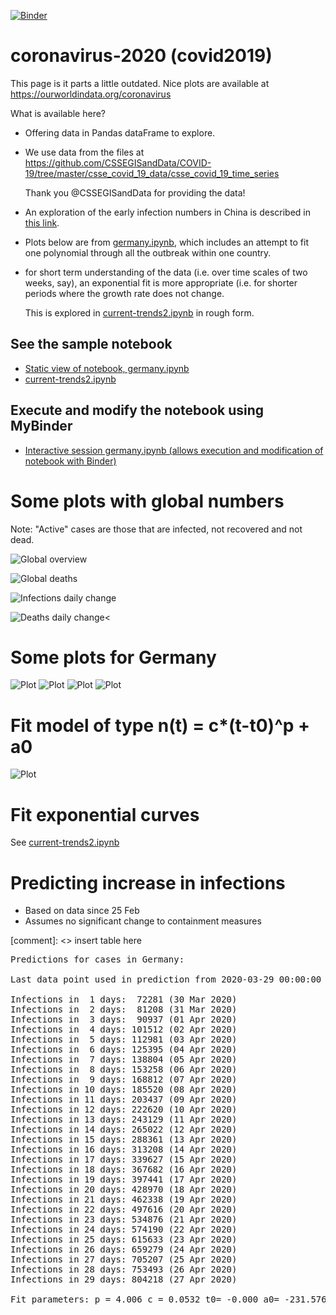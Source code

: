 [![Binder](https://mybinder.org/badge_logo.svg)](https://mybinder.org/v2/gh/fangohr/coronavirus-2020/master?filepath=germany.ipynb)

# coronavirus-2020 (covid2019)

This page is it parts a little outdated. Nice plots are available at https://ourworldindata.org/coronavirus

What is available here?

- Offering data in Pandas dataFrame to explore.

- We use data from the files at https://github.com/CSSEGISandData/COVID-19/tree/master/csse_covid_19_data/csse_covid_19_time_series

  Thank you @CSSEGISandData for providing the data!

- An exploration of the early infection numbers in China is described in [this link](readme-old.md).

- Plots below are from [germany.ipynb](https://nbviewer.jupyter.org/github/fangohr/coronavirus-2020/blob/master/germany.ipynb), 
  which includes an attempt to fit one polynomial through all the outbreak within one country.
  
- for short term understanding of the data (i.e. over time scales of two weeks,
say), an exponential fit is more appropriate (i.e. for shorter periods where the
growth rate does not change.

  This is explored in [current-trends2.ipynb](https://nbviewer.jupyter.org/github/fangohr/coronavirus-2020/blob/master/current-trends2.ipynb) in rough form.

## See the sample notebook

- [Static view of notebook, germany.ipynb](https://nbviewer.jupyter.org/github/fangohr/coronavirus-2020/blob/master/germany.ipynb)
- [current-trends2.ipynb](https://nbviewer.jupyter.org/github/fangohr/coronavirus-2020/blob/master/current-trends2.ipynb) 

## Execute and modify the notebook using MyBinder

- [Interactive session germany.ipynb (allows execution and modification of notebook with Binder)](https://mybinder.org/v2/gh/fangohr/coronavirus-2020/master?filepath=germany.ipynb)


# Some plots with global numbers

Note: "Active" cases are those that are infected, not recovered and not dead.

![Global overview](figures/global-overview.svg)

![Global deaths](figures/global-deaths.svg)

![Infections daily change](figures/global-new-infections.svg)

![Deaths daily change](figures/global-new-deaths.svg)<

# Some plots for Germany

![Plot](figures/germany-overview.svg)
![Plot](figures/germany-overview-25-feb.svg)
![Plot](figures/new-cases-Germany.svg)
![Plot](figures/new-deaths-Germany.svg)

# Fit model of type n(t) = c*(t-t0)^p + a0

![Plot](figures/infections-with-model-fit.svg)

# Fit exponential curves

See [current-trends2.ipynb](current-trends2.ipynb)

# Predicting increase in infections

- Based on data since 25 Feb
- Assumes no significant change to containment measures 

[comment]: <> insert table here
<pre>
Predictions for cases in Germany:

Last data point used in prediction from 2020-03-29 00:00:00

Infections in  1 days:  72281 (30 Mar 2020)
Infections in  2 days:  81208 (31 Mar 2020)
Infections in  3 days:  90937 (01 Apr 2020)
Infections in  4 days: 101512 (02 Apr 2020)
Infections in  5 days: 112981 (03 Apr 2020)
Infections in  6 days: 125395 (04 Apr 2020)
Infections in  7 days: 138804 (05 Apr 2020)
Infections in  8 days: 153258 (06 Apr 2020)
Infections in  9 days: 168812 (07 Apr 2020)
Infections in 10 days: 185520 (08 Apr 2020)
Infections in 11 days: 203437 (09 Apr 2020)
Infections in 12 days: 222620 (10 Apr 2020)
Infections in 13 days: 243129 (11 Apr 2020)
Infections in 14 days: 265022 (12 Apr 2020)
Infections in 15 days: 288361 (13 Apr 2020)
Infections in 16 days: 313208 (14 Apr 2020)
Infections in 17 days: 339627 (15 Apr 2020)
Infections in 18 days: 367682 (16 Apr 2020)
Infections in 19 days: 397441 (17 Apr 2020)
Infections in 20 days: 428970 (18 Apr 2020)
Infections in 21 days: 462338 (19 Apr 2020)
Infections in 22 days: 497616 (20 Apr 2020)
Infections in 23 days: 534876 (21 Apr 2020)
Infections in 24 days: 574190 (22 Apr 2020)
Infections in 25 days: 615633 (23 Apr 2020)
Infections in 26 days: 659279 (24 Apr 2020)
Infections in 27 days: 705207 (25 Apr 2020)
Infections in 28 days: 753493 (26 Apr 2020)
Infections in 29 days: 804218 (27 Apr 2020)

Fit parameters: p = 4.006 c = 0.0532 t0= -0.000 a0= -231.576</pre>
